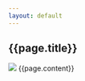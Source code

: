 ```yaml
---
layout: default
---
```


<h2>{{page.title}}</h2>
<img src="{{page.['Main Image']}}">
{{page.content}}